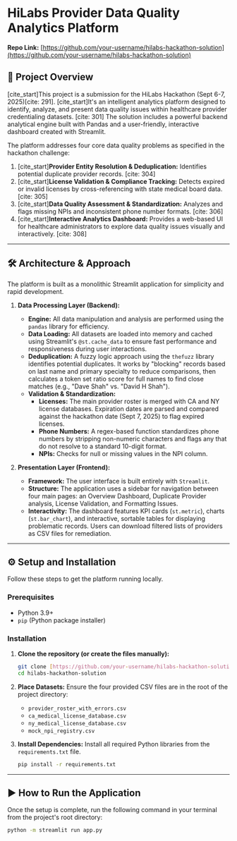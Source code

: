 # HiLabs Provider Data Quality Analytics Platform

**Repo Link:** [https://github.com/your-username/hilabs-hackathon-solution](https://github.com/your-username/hilabs-hackathon-solution)

## 🚀 Project Overview

[cite_start]This project is a submission for the HiLabs Hackathon (Sept 6-7, 2025)[cite: 291]. [cite_start]It's an intelligent analytics platform designed to identify, analyze, and present data quality issues within healthcare provider credentialing datasets. [cite: 301] The solution includes a powerful backend analytical engine built with Pandas and a user-friendly, interactive dashboard created with Streamlit.

The platform addresses four core data quality problems as specified in the hackathon challenge:
1.  [cite_start]**Provider Entity Resolution & Deduplication:** Identifies potential duplicate provider records. [cite: 304]
2.  [cite_start]**License Validation & Compliance Tracking:** Detects expired or invalid licenses by cross-referencing with state medical board data. [cite: 305]
3.  [cite_start]**Data Quality Assessment & Standardization:** Analyzes and flags missing NPIs and inconsistent phone number formats. [cite: 306]
4.  [cite_start]**Interactive Analytics Dashboard:** Provides a web-based UI for healthcare administrators to explore data quality issues visually and interactively. [cite: 308]

---

## 🛠️ Architecture & Approach

The platform is built as a monolithic Streamlit application for simplicity and rapid development.

1.  **Data Processing Layer (Backend):**
    * **Engine:** All data manipulation and analysis are performed using the `pandas` library for efficiency.
    * **Data Loading:** All datasets are loaded into memory and cached using Streamlit's `@st.cache_data` to ensure fast performance and responsiveness during user interactions.
    * **Deduplication:** A fuzzy logic approach using the `thefuzz` library identifies potential duplicates. It works by "blocking" records based on last name and primary specialty to reduce comparisons, then calculates a token set ratio score for full names to find close matches (e.g., "Dave Shah" vs. "David H Shah").
    * **Validation & Standardization:**
        * **Licenses:** The main provider roster is merged with CA and NY license databases. Expiration dates are parsed and compared against the hackathon date (Sept 7, 2025) to flag expired licenses.
        * **Phone Numbers:** A regex-based function standardizes phone numbers by stripping non-numeric characters and flags any that do not resolve to a standard 10-digit format.
        * **NPIs:** Checks for null or missing values in the NPI column.

2.  **Presentation Layer (Frontend):**
    * **Framework:** The user interface is built entirely with `Streamlit`.
    * **Structure:** The application uses a sidebar for navigation between four main pages: an Overview Dashboard, Duplicate Provider analysis, License Validation, and Formatting Issues.
    * **Interactivity:** The dashboard features KPI cards (`st.metric`), charts (`st.bar_chart`), and interactive, sortable tables for displaying problematic records. Users can download filtered lists of providers as CSV files for remediation.

---

## ⚙️ Setup and Installation

Follow these steps to get the platform running locally.

### Prerequisites
* Python 3.9+
* `pip` (Python package installer)

### Installation
1.  **Clone the repository (or create the files manually):**
    ```bash
    git clone [https://github.com/your-username/hilabs-hackathon-solution.git](https://github.com/your-username/hilabs-hackathon-solution.git)
    cd hilabs-hackathon-solution
    ```

2.  **Place Datasets:**
    Ensure the four provided CSV files are in the root of the project directory:
    * `provider_roster_with_errors.csv`
    * `ca_medical_license_database.csv`
    * `ny_medical_license_database.csv`
    * `mock_npi_registry.csv`

3.  **Install Dependencies:**
    Install all required Python libraries from the `requirements.txt` file.
    ```bash
    pip install -r requirements.txt
    ```

---

## ▶️ How to Run the Application

Once the setup is complete, run the following command in your terminal from the project's root directory:

```bash
python -m streamlit run app.py